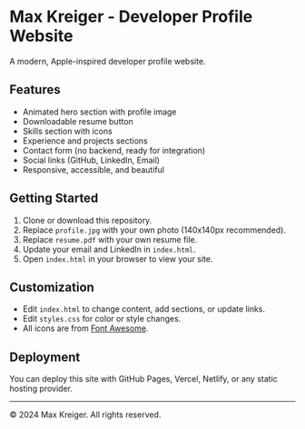 # Max Kreiger - Developer Profile Website

A modern, Apple-inspired developer profile website. 

## Features
- Animated hero section with profile image
- Downloadable resume button
- Skills section with icons
- Experience and projects sections
- Contact form (no backend, ready for integration)
- Social links (GitHub, LinkedIn, Email)
- Responsive, accessible, and beautiful

## Getting Started
1. Clone or download this repository.
2. Replace `profile.jpg` with your own photo (140x140px recommended).
3. Replace `resume.pdf` with your own resume file.
4. Update your email and LinkedIn in `index.html`.
5. Open `index.html` in your browser to view your site.

## Customization
- Edit `index.html` to change content, add sections, or update links.
- Edit `styles.css` for color or style changes.
- All icons are from [Font Awesome](https://fontawesome.com/).

## Deployment
You can deploy this site with GitHub Pages, Vercel, Netlify, or any static hosting provider.

---
© 2024 Max Kreiger. All rights reserved. 